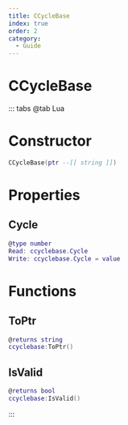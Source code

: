 ```yaml
---
title: CCycleBase
index: true
order: 2
category:
  - Guide
---
```


# CCycleBase

::: tabs
@tab Lua
# Constructor
```lua
CCycleBase(ptr --[[ string ]])
```
# Properties
## Cycle 
```lua
@type number
Read: ccyclebase.Cycle
Write: ccyclebase.Cycle = value
```
# Functions
## ToPtr
```lua
@returns string
ccyclebase:ToPtr()
```
## IsValid
```lua
@returns bool
ccyclebase:IsValid()
```

:::